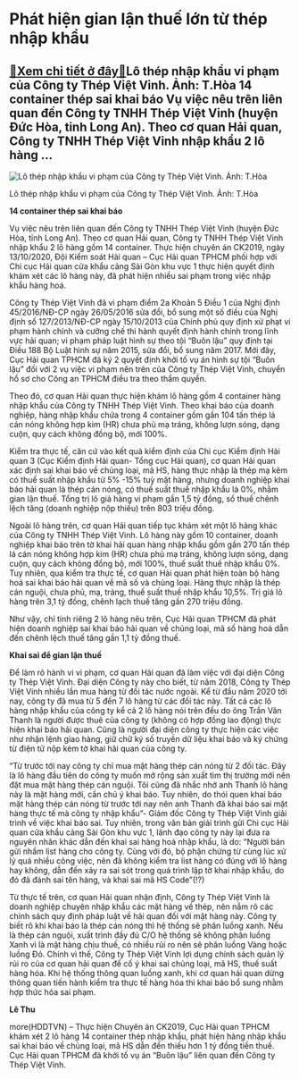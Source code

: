 Phát hiện gian lận thuế lớn từ thép nhập khẩu
=============================================

[:gift:Xem chi tiết ở đây:gift:](https://hddtvn.com/phat-hien-gian-lan-thue-lon-tu-thep-nhap-khau/)Lô thép nhập khẩu vi phạm của Công ty Thép Việt Vinh. Ảnh: T.Hòa 14 container thép sai khai báo Vụ việc nêu trên liên quan đến Công ty TNHH Thép Việt Vinh (huyện Đức Hòa, tỉnh Long An). Theo cơ quan Hải quan, Công ty TNHH Thép Việt Vinh nhập khẩu 2 lô hàng …
------------------------------------------------------------------------------------------------------------------------------------------------------------------------------------------------------------------------------------------------------------------





![Lô thép nhập khẩu vi phạm của Công ty Thép Việt Vinh. 	Ảnh: T.Hòa](https://hddtvn.com/wp-content/uploads/2021/01/3339_11-3.jpg "Lô thép nhập khẩu vi phạm của Công ty Thép Việt Vinh. 	Ảnh: T.Hòa")


Lô thép nhập khẩu vi phạm của Công ty Thép Việt Vinh. Ảnh: T.Hòa



**14 container thép sai khai báo**


Vụ việc nêu trên liên quan đến Công ty TNHH Thép Việt Vinh (huyện Đức Hòa, tỉnh Long An). Theo cơ quan Hải quan, Công ty TNHH Thép Việt Vinh nhập khẩu 2 lô hàng gồm 14 container. Thực hiện chuyên án CK2019, ngày 13/10/2020, Đội Kiểm soát Hải quan – Cục Hải quan TPHCM phối hợp với Chi cục Hải quan cửa khẩu cảng Sài Gòn khu vực 1 thực hiện quyết định khám xét các lô hàng này, đã phát hiện nhiều sai phạm trong việc nhập khẩu hàng hoá.





Công ty Thép Việt Vinh đã vi phạm điểm 2a Khoản 5 Điều 1 của Nghị định 45/2016/NĐ-CP ngày 26/05/2016 sửa đổi, bổ sung một số điều của Nghị định số 127/2013/NĐ-CP ngày 15/10/2013 của Chính phủ quy định xử phạt vi phạm hành chính và cưỡng chế thi hành quyết định hành chính trong lĩnh vực hải quan; vi phạm pháp luật hình sự theo tội “Buôn lậu” quy định tại Điều 188 Bộ Luật hình sự năm 2015, sửa đổi, bổ sung năm 2017. Mới đây, Cục Hải quan TPHCM đã ký 2 quyết định khởi tố vụ án hình sự tội “Buôn lậu” đối với 2 vụ việc vi phạm nên trên của Công ty Thép Việt Vinh, chuyển hồ sơ cho Công an TPHCM điều tra theo thẩm quyền.



Theo đó, cơ quan Hải quan thực hiện khám lô hàng gồm 4 container hàng nhập khẩu của Công ty TNHH Thép Việt Vinh. Theo khai báo của doanh nghiệp, hàng nhập khẩu chứa trong 4 container gồm gần 104 tấn thép lá cán nóng không hợp kim (HR) chưa phủ mạ tráng, không lượn sóng, dạng cuộn, quy cách không đồng bộ, mới 100%.


Kiểm tra thực tế, căn cứ vào kết quả kiểm định của Chi cục Kiểm định Hải quan 3 (Cục Kiểm định Hải quan- Tổng cục Hải quan), cơ quan Hải quan xác định sai khai báo về chủng loại, mã HS, hàng thực nhập là thép mạ kẽm có thuế suất nhập khẩu từ 5% -15% tuỳ mặt hàng, nhưng doanh nghiệp khai báo hải quan là thép cán nóng, có thuế suất thuế nhập khẩu là 0%, nhằm gian lận thuế. Tổng trị lô giá hàng vi phạm gần 1,5 tỷ đồng, số thuế chênh lệch tăng (doanh nghiệp nộp thiếu) trên 803 triệu đồng.


Ngoài lô hàng trên, cơ quan Hải quan tiếp tục khám xét một lô hàng khác của Công ty TNHH Thép Việt Vinh. Lô hàng này gồm 10 container, doanh nghiệp khai báo trên tờ khai hải quan hàng nhập khẩu gồm gần 270 tấn thép lá cán nóng không hợp kim (HR) chưa phủ mạ tráng, không lượn sóng, dạng cuộn, quy cách không đồng bộ, mới 100%, thuế suất thuế nhập khẩu 0%. Tuy nhiên, qua kiểm tra thực tế, cơ quan Hải quan phát hiện toàn bộ hàng hoá sai khai báo hải quan về mã số và chủng loại. Hàng thực nhập là thép cán nguội, chưa phủ, mạ, tráng, thuế suất thuế nhập khẩu 10,5%. Trị giá lô hàng trên 3,1 tỷ đồng, chênh lạch thuế tăng gần 270 triệu đồng.


Như vậy, chỉ tính riêng 2 lô hàng nêu trên, Cục Hải quan TPHCM đã phát hiện doanh nghiệp sai khai báo hải quan về chủng loại, mã số hàng hoá dẫn đến chênh lệch thuế tăng gần 1,1 tỷ đồng thuế.


**Khai sai để gian lận thuế**


Để làm rõ hành vi vi phạm, cơ quan Hải quan đã làm việc với đại diện Công ty Thép Việt Vinh. Đại diện Công ty này cho biết, từ năm 2018, Công ty Thép Việt Vinh nhiều lần mua hàng từ đối tác nước ngoài. Kể từ đầu năm 2020 tới nay, công ty đã mua từ 5 đến 7 lô hàng từ các đối tác này. Tất cả các lô hàng nhập khẩu của công ty kể cả 2 lô hàng nói trên đều do ông Trần Văn Thanh là người được thuê của công ty (không có hợp đồng lao động) thực hiện khai báo hải quan. Cũng là người đại diện công ty thực hiện các việc như nhận lệnh giao hàng, giữ chữ ký số truyền dữ liệu khai báo và ký chứng từ điện tử nộp kèm tờ khai hải quan của công ty.


“Từ trước tới nay công ty chỉ mua mặt hàng thép cán nóng từ 2 đối tác. Đây là lô hàng đầu tiên do công ty muốn mở rộng sản xuất tìm thị trường mới nên đặt mua mặt hàng thép cán nguội. Tôi cũng đã nhắc nhở anh Thanh lô hàng này là mặt hàng mới, cần chú ý khai báo. Tuy nhiên, do thói quen khai báo mặt hàng thép cán nóng từ trước tới nay nên anh Thanh đã khai báo sai mặt hàng thực tế mà công ty nhập khẩu”- Giám đốc Công ty Thép Việt Vinh giải trình về việc khai báo sai. Tuy nhiên, trong văn bản giải trình gửi Chi cục Hải quan cửa khẩu cảng Sài Gòn khu vực 1, lãnh đạo công ty này lại đưa ra nguyên nhân khác dẫn đến khai sai hàng hoá nhập khẩu, là do: “Người bán gửi nhầm list hàng cho công ty. Cùng với đó, bộ phận chứng từ cùng lúc xử lý quá nhiều công việc, nên đã không kiểm tra list hàng có đúng với lô hàng hay không, dẫn đến xảy ra sai sót trong quá trình lập tờ khai nhập khẩu, do đó đã đánh sai tên hàng, và khai sai mã HS Code”(!?)


Từ thực tế trên, cơ quan Hải quan nhận định, Công ty Thép Việt Vinh là doanh nghiệp chuyên nhập khẩu các mặt hàng về thép, nên nắm rõ các chính sách quy định pháp luật về hải quan đối với mặt hàng này. Công ty biết rõ khi khai báo là thép cán nóng thì hệ thống sẽ phân luồng xanh. Nếu là thép cán nguội, xuất trình đầy đủ C/O hệ thống sẽ không phân luồng Xanh vì là mặt hàng chịu thuế, có nhiều rủi ro nên sẽ phân luồng Vàng hoặc luồng Đỏ. Chính vì thế, Công ty Thép Việt Vinh lợi dụng chính sách quản lý rủi ro của cơ quan hải quan để cố ý khai sai chủng loại, mã HS, thuế suất hàng hóa. Khi hệ thống thông quan luồng xanh, khi cơ quan hải quan dừng thông quan tiến hành kiểm tra thực tế hàng hóa thì khai báo bổ sung nhằm hợp thức hóa sai phạm.




**Lê Thu**



more(HDDTVN) – Thực hiện Chuyên án CK2019, Cục Hải quan TPHCM khám xét 2 lô hàng 14 container thép nhập khẩu, phát hiện hàng nhập khẩu sai khai báo về chủng loại, mã HS dẫn đến thiếu hơn 1 tỷ đồng tiền thuế. Cục Hải quan TPHCM đã khởi tố vụ án “Buôn lậu” liên quan đến Công ty Thép Việt Vinh.

